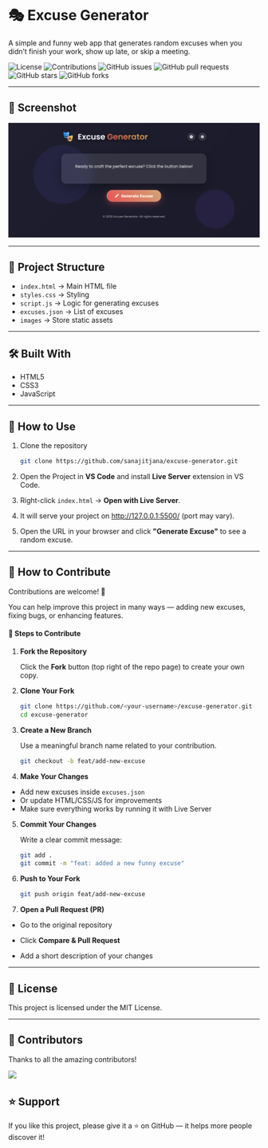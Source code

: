 # 🎭 Excuse Generator

A simple and funny web app that generates random excuses when you didn’t finish your work, show up late, or skip a meeting.

![License](https://img.shields.io/badge/license-MIT-blue.svg)
![Contributions](https://img.shields.io/badge/contributions-welcome-brightgreen.svg)
![GitHub issues](https://img.shields.io/github/issues/sanajitjana/excuse-generator)
![GitHub pull requests](https://img.shields.io/github/issues-pr/sanajitjana/excuse-generator)
![GitHub stars](https://img.shields.io/github/stars/sanajitjana/excuse-generator?style=social)
![GitHub forks](https://img.shields.io/github/forks/sanajitjana/excuse-generator?style=social)

---

## 📸 Screenshot
![image](./images/image.png)

---

## 📂 Project Structure
- `index.html` → Main HTML file  
- `styles.css` → Styling  
- `script.js` → Logic for generating excuses  
- `excuses.json` → List of excuses  
- `images` → Store static assets

---

## 🛠 Built With
- HTML5  
- CSS3  
- JavaScript  

---

## 📖 How to Use
1. Clone the repository  
   ```bash
   git clone https://github.com/sanajitjana/excuse-generator.git
   ```

2. Open the Project in **VS Code** and install **Live Server** extension in VS Code.

3. Right-click `index.html` → **Open with Live Server**.

4. It will serve your project on http://127.0.0.1:5500/ (port may vary).

5. Open the URL in your browser and click **"Generate Excuse"** to see a random excuse.
   
---

## 🤝 How to Contribute

Contributions are welcome! 🎉

You can help improve this project in many ways — adding new excuses, fixing bugs, or enhancing features.

#### 📝 Steps to Contribute

1. **Fork the Repository**
   
    Click the **Fork** button (top right of the repo page) to create your own copy.

2. **Clone Your Fork**
   
    ```bash
    git clone https://github.com/<your-username>/excuse-generator.git
    cd excuse-generator
    ```

3. **Create a New Branch**
   
   Use a meaningful branch name related to your contribution.

   ```bash
   git checkout -b feat/add-new-excuse
   ```

4. **Make Your Changes**
   
- Add new excuses inside `excuses.json`
- Or update HTML/CSS/JS for improvements
- Make sure everything works by running it with Live Server

5. **Commit Your Changes**
   
    Write a clear commit message:

    ```bash
    git add .
    git commit -m "feat: added a new funny excuse"
    ```


6. **Push to Your Fork**
   
    ```bash   
    git push origin feat/add-new-excuse
    ```


7. **Open a Pull Request (PR)**

- Go to the original repository

- Click **Compare & Pull Request**

- Add a short description of your changes

---

## 📜 License

This project is licensed under the MIT License.

---

## 🙌 Contributors

Thanks to all the amazing contributors!

<a href="https://github.com/sanajitjana/excuse-generator/graphs/contributors"> <img src="https://contrib.rocks/image?repo=sanajitjana/excuse-generator" /> </a>



## ⭐ Support

If you like this project, please give it a ⭐ on GitHub — it helps more people discover it!